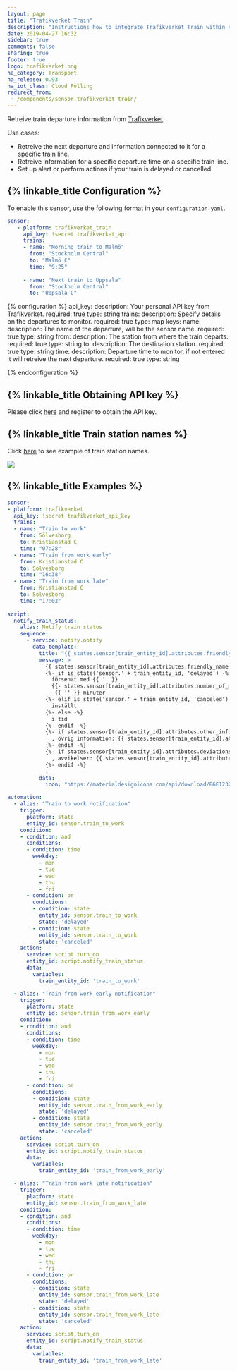 ```yaml
---
layout: page
title: "Trafikverket Train"
description: "Instructions how to integrate Trafikverket Train within Home Assistant."
date: 2019-04-27 16:32
sidebar: true
comments: false
sharing: true
footer: true
logo: trafikverket.png
ha_category: Transport
ha_release: 0.93
ha_iot_class: Cloud Polling
redirect_from:
 - /components/sensor.trafikverket_train/
---
```


Retreive train departure information from [Trafikverket](https://www.trafikverket.se/).

Use cases:

- Retreive the next departure and information connected to it for a specific train line.
- Retreive information for a specific departure time on a specific train line.
- Set up alert or perform actions if your train is delayed or cancelled.

## {% linkable_title Configuration %}

To enable this sensor, use the following format in your `configuration.yaml`.

```yaml
sensor:
   - platform: trafikverket_train
     api_key: !secret trafikverket_api
     trains:
     - name: "Morning train to Malmö"
       from: "Stockholm Central"
       to: "Malmö C"
       time: "9:25"
       
     - name: "Next train to Uppsala"
       from: "Stockholm Central"
       to: "Uppsala C"
```

{% configuration %}
api_key:
  description: Your personal API key from Trafikverket.
  required: true
  type: string
trains:
  description: Specify details on the departures to monitor.
  required: true
  type: map
  keys:
    name:
      description: The name of the departure, will be the sensor name.
      required: true
      type: string
    from:
      description: The station from where the train departs.
      required: true
      type: string
    to:
      description: The destination station.
      required: true
      type: string
    time:
      description: Departure time to monitor, if not entered it will retreive the next departure.
      required: true
      type: string
    
    
{% endconfiguration %}

## {% linkable_title Obtaining API key %}

Please click [here](https://api.trafikinfo.trafikverket.se/) and register to obtain the API key.

## {% linkable_title Train station names %}

Click [here](https://www.trafikverket.se/trafikinformation/tag/?ArrDep=departure&) to see example of train station names.

<p class='img'>
  <img src='{{site_root}}/images/screenshots/get_trafikverket_weather_station_example.png' />
</p>

## {% linkable_title Examples %}

```yaml
sensor:
- platform: trafikverket
  api_key: !secret trafikverket_api_key
  trains:
  - name: "Train to work"
    from: Sölvesborg
    to: Kristianstad C
    time: "07:28"
  - name: "Train from work early"
    from: Kristianstad C
    to: Sölvesborg
    time: "16:38"
  - name: "Train from work late"
    from: Kristianstad C
    to: Sölvesborg
    time: "17:02"
    
script:
  notify_train_status:
    alias: Notify train status
    sequence:
      - service: notify.notify
        data_template:
          title: "{{ states.sensor[train_entity_id].attributes.friendly_name }}"
          message: >
            {{ states.sensor[train_entity_id].attributes.friendly_name }} är {{ '' }}
            {%- if is_state('sensor.' + train_entity_id, 'delayed') -%}
              försenat med {{ '' }}
              {{- states.sensor[train_entity_id].attributes.number_of_minutes_delayed|int -}}
               {{ '' }} minuter
            {%- elif is_state('sensor.' + train_entity_id, 'canceled') -%}
              inställt
            {%- else -%}
              i tid
            {%- endif -%}
            {%- if states.sensor[train_entity_id].attributes.other_information -%}
              , övrig information: {{ states.sensor[train_entity_id].attributes.other_information -}}
            {%- endif -%}
            {%- if states.sensor[train_entity_id].attributes.deviations -%}
              , avvikelser: {{ states.sensor[train_entity_id].attributes.deviations -}}
            {%- endif -%}
            .
          data:
            icon: "https://materialdesignicons.com/api/download/B6E1232A-3A43-4200-BE34-1BC436B34BF1/FFFFFF/1/FFFFFF/0/128"

automation:
  - alias: "Train to work notification"
    trigger:
      platform: state
      entity_id: sensor.train_to_work
    condition:
    - condition: and
      conditions:
      - condition: time
        weekday:
          - mon
          - tue
          - wed
          - thu
          - fri
      - condition: or
        conditions:
        - condition: state
          entity_id: sensor.train_to_work
          state: 'delayed'
        - condition: state
          entity_id: sensor.train_to_work
          state: 'canceled'
    action:
      service: script.turn_on
      entity_id: script.notify_train_status
      data:
        variables:
          train_entity_id: 'train_to_work'

  - alias: "Train from work early notification"
    trigger:
      platform: state
      entity_id: sensor.train_from_work_early
    condition:
    - condition: and
      conditions:
      - condition: time
        weekday:
          - mon
          - tue
          - wed
          - thu
          - fri
      - condition: or
        conditions:
        - condition: state
          entity_id: sensor.train_from_work_early
          state: 'delayed'
        - condition: state
          entity_id: sensor.train_from_work_early
          state: 'canceled'
    action:
      service: script.turn_on
      entity_id: script.notify_train_status
      data:
        variables:
          train_entity_id: 'train_from_work_early'

  - alias: "Train from work late notification"
    trigger:
      platform: state
      entity_id: sensor.train_from_work_late
    condition:
    - condition: and
      conditions:
      - condition: time
        weekday:
          - mon
          - tue
          - wed
          - thu
          - fri
      - condition: or
        conditions:
        - condition: state
          entity_id: sensor.train_from_work_late
          state: 'delayed'
        - condition: state
          entity_id: sensor.train_from_work_late
          state: 'canceled'
    action:
      service: script.turn_on
      entity_id: script.notify_train_status
      data:
        variables:
          train_entity_id: 'train_from_work_late'
```
